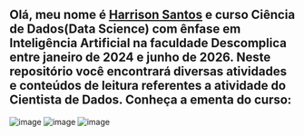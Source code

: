## Olá, meu nome é [Harrison Santos](https://www.linkedin.com/in/harrison-santos-664a634a/) e curso Ciência de Dados(Data Science) com ênfase em Inteligência Artificial na faculdade Descomplica entre janeiro de 2024 e junho de 2026. Neste repositório você encontrará diversas atividades e conteúdos de leitura referentes a atividade do Cientista de Dados. Conheça a ementa do curso:

![image](https://github.com/harrisonst/DataScienceFaculdadeDescomplica/assets/104225880/b03c355f-5901-4035-9753-a57cfe21c619)
![image](https://github.com/harrisonst/DataScienceFaculdadeDescomplica/assets/104225880/66ea5548-2e67-4d62-bfce-f28a0d35e1da)
![image](https://github.com/harrisonst/DataScienceFaculdadeDescomplica/assets/104225880/3edd476d-c51e-4da9-a4d4-54b59dec512b)

